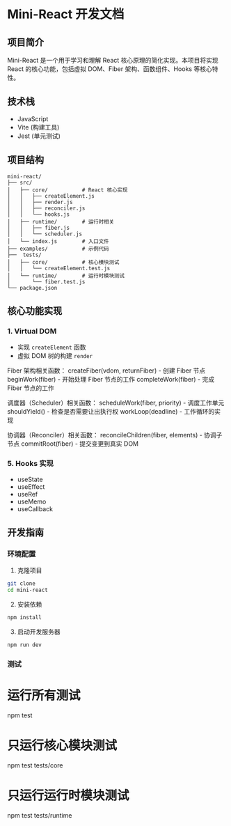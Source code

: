 # Mini-React 开发文档

## 项目简介
Mini-React 是一个用于学习和理解 React 核心原理的简化实现。本项目将实现 React 的核心功能，包括虚拟 DOM、Fiber 架构、函数组件、Hooks 等核心特性。

## 技术栈
- JavaScript
- Vite (构建工具)
- Jest (单元测试)

## 项目结构
```
mini-react/
├── src/
│   ├── core/           # React 核心实现
│   │   ├── createElement.js
│   │   ├── render.js
│   │   ├── reconciler.js
│   │   └── hooks.js
│   ├── runtime/        # 运行时相关
│   │   ├── fiber.js
│   │   └── scheduler.js
│   └── index.js        # 入口文件
├── examples/           # 示例代码
├──  tests/
│   ├── core/           # 核心模块测试
│   │   └── createElement.test.js
│   └── runtime/        # 运行时模块测试
│       └── fiber.test.js
└── package.json
```

## 核心功能实现

### 1. Virtual DOM
- 实现 `createElement` 函数
- 虚拟 DOM 树的构建 `render`

Fiber 架构相关函数：
createFiber(vdom, returnFiber) - 创建 Fiber 节点
beginWork(fiber) - 开始处理 Fiber 节点的工作
completeWork(fiber) - 完成 Fiber 节点的工作

调度器（Scheduler）相关函数：
scheduleWork(fiber, priority) - 调度工作单元
shouldYield() - 检查是否需要让出执行权
workLoop(deadline) - 工作循环的实现

协调器（Reconciler）相关函数：
reconcileChildren(fiber, elements) - 协调子节点
commitRoot(fiber) - 提交变更到真实 DOM

### 5. Hooks 实现
- useState
- useEffect
- useRef
- useMemo
- useCallback



## 开发指南

### 环境配置
1. 克隆项目
```bash
git clone 
cd mini-react
```

2. 安装依赖
```bash
npm install
```

3. 启动开发服务器
```bash
npm run dev
```

### 测试

# 运行所有测试
npm test

# 只运行核心模块测试
npm test tests/core

# 只运行运行时模块测试
npm test tests/runtime
```

